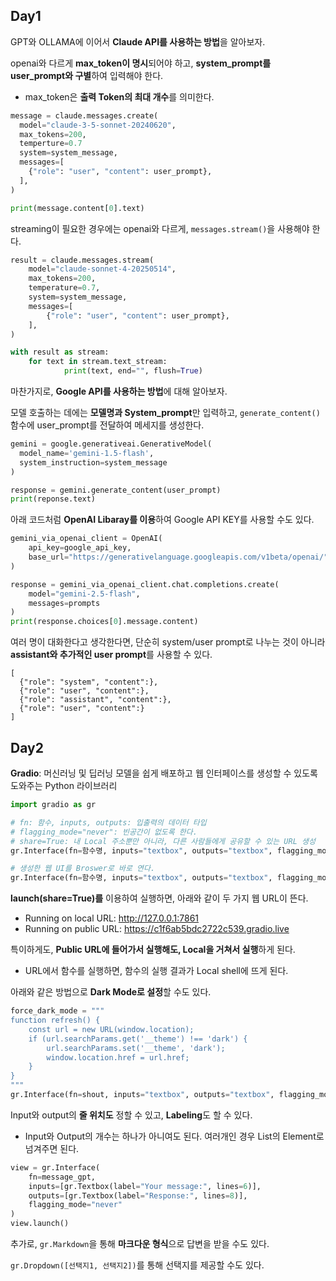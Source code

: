 ## Day1

GPT와 OLLAMA에 이어서 **Claude API를 사용하는 방법**을 알아보자.

openai와 다르게 **max_token이 명시**되어야 하고, **system_prompt를 user_prompt와 구별**하여 입력해야 한다.

- max_token은 **출력 Token의 최대 개수**를 의미한다.

```python
message = claude.messages.create(
  model="claude-3-5-sonnet-20240620",
  max_tokens=200,
  temperture=0.7
  system=system_message,
  messages=[
    {"role": "user", "content": user_prompt},
  ],
)

print(message.content[0].text)
```

streaming이 필요한 경우에는 openai와 다르게, `messages.stream()`을 사용해야 한다.

```python
result = claude.messages.stream(
    model="claude-sonnet-4-20250514",
    max_tokens=200,
    temperature=0.7,
    system=system_message,
    messages=[
        {"role": "user", "content": user_prompt},
    ],
)

with result as stream:
    for text in stream.text_stream:
            print(text, end="", flush=True)
```

마찬가지로, **Google API를 사용하는 방법**에 대해 알아보자.

모델 호출하는 데에는 **모델명과 System_prompt**만 입력하고, `generate_content()` 함수에 user_prompt를 전달하여 메세지를 생성한다.

```python
gemini = google.generativeai.GenerativeModel(
  model_name='gemini-1.5-flash',
  system_instruction=system_message
)

response = gemini.generate_content(user_prompt)
print(reponse.text)
```

아래 코드처럼 **OpenAI Libaray를 이용**하여 Google API KEY를 사용할 수도 있다.

```python
gemini_via_openai_client = OpenAI(
    api_key=google_api_key, 
    base_url="https://generativelanguage.googleapis.com/v1beta/openai/"
)

response = gemini_via_openai_client.chat.completions.create(
    model="gemini-2.5-flash",
    messages=prompts
)
print(response.choices[0].message.content)
```

여러 명이 대화한다고 생각한다면, 단순히 system/user prompt로 나누는 것이 아니라 **assistant와 추가적인 user prompt**를 사용할 수 있다.

```
[
  {"role": "system", "content":},
  {"role": "user", "content":},
  {"role": "assistant", "content":},
  {"role": "user", "content":}
]
```

## Day2

**Gradio**: 머신러닝 및 딥러닝 모델을 쉽게 배포하고 웹 인터페이스를 생성할 수 있도록 도와주는 Python 라이브러리

```python
import gradio as gr

# fn: 함수, inputs, outputs: 입출력의 데이터 타입
# flagging_mode="never": 빈공간이 없도록 한다.
# share=True: 내 Local 주소뿐만 아니라, 다른 사람들에게 공유할 수 있는 URL 생성
gr.Interface(fn=함수명, inputs="textbox", outputs="textbox", flagging_mode="never").launch(share=True)

# 생성한 웹 UI를 Broswer로 바로 연다.
gr.Interface(fn=함수명, inputs="textbox", outputs="textbox", flagging_mode="never").launch(inbrowser=True)
```

**launch(share=True)를** 이용하여 실행하면, 아래와 같이 두 가지 웹 URL이 뜬다. 

- Running on local URL:  http://127.0.0.1:7861
- Running on public URL: https://c1f6ab5bdc2722c539.gradio.live

특이하게도, **Public URL에 들어가서 실행해도, Local을 거쳐서 실행**하게 된다.
- URL에서 함수를 실행하면, 함수의 실행 결과가 Local shell에 뜨게 된다.

아래와 같은 방법으로 **Dark Mode로 설정**할 수도 있다.

```python
force_dark_mode = """
function refresh() {
    const url = new URL(window.location);
    if (url.searchParams.get('__theme') !== 'dark') {
        url.searchParams.set('__theme', 'dark');
        window.location.href = url.href;
    }
}
"""
gr.Interface(fn=shout, inputs="textbox", outputs="textbox", flagging_mode="never", js=force_dark_mode).launch()
```

Input와 output의 **줄 위치도** 정할 수 있고, **Labeling**도 할 수 있다.

- Input와 Output의 개수는 하나가 아니여도 된다. 여러개인 경우 List의 Element로 넘겨주면 된다.

```python
view = gr.Interface(
    fn=message_gpt,
    inputs=[gr.Textbox(label="Your message:", lines=6)],
    outputs=[gr.Textbox(label="Response:", lines=8)],
    flagging_mode="never"
)
view.launch()
```

추가로, `gr.Markdown`을 통해 **마크다운 형식**으로 답변을 받을 수도 있다.

`gr.Dropdown([선택지1, 선택지2])`를 통해 선택지를 제공할 수도 있다.
